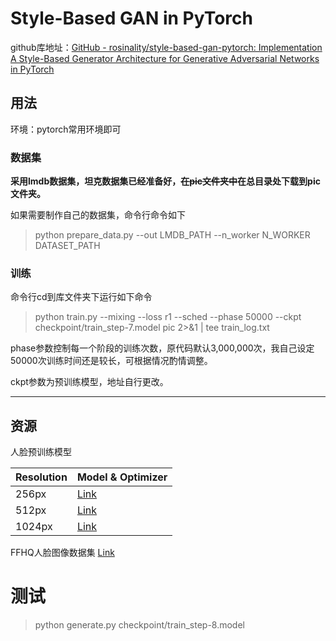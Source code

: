 # Style-Based GAN in PyTorch

github库地址：[GitHub - rosinality/style-based-gan-pytorch: Implementation A Style-Based Generator Architecture for Generative Adversarial Networks in PyTorch](https://github.com/rosinality/style-based-gan-pytorch)

## 用法

环境：pytorch常用环境即可

### 数据集

**采用lmdb数据集，坦克数据集已经准备好，~~在pic文件夹中~~在总目录处下载到pic文件夹。**

如果需要制作自己的数据集，命令行命令如下

> python prepare_data.py --out LMDB_PATH --n_worker N_WORKER DATASET_PATH

### 训练

命令行cd到库文件夹下运行如下命令

> python train.py --mixing --loss r1 --sched --phase 50000 --ckpt checkpoint/train_step-7.model pic 2>&1 | tee train_log.txt

phase参数控制每一个阶段的训练次数，原代码默认3,000,000次，我自己设定50000次训练时间还是较长，可根据情况酌情调整。

ckpt参数为预训练模型，地址自行更改。

---

## 资源

人脸预训练模型

| Resolution | Model & Optimizer                                            |
| ---------- | ------------------------------------------------------------ |
| 256px      | [Link](https://drive.google.com/open?id=1QlXFPIOFzsJyjZ1AtfpnVhqW4Z0r8GLZ) |
| 512px      | [Link](https://drive.google.com/open?id=13f0tXPX0EfHdac0zcudfC8osD4OdsxZQ) |
| 1024px     | [Link](https://drive.google.com/open?id=1NJMqp2AN1de8cPXTBzYC7mX2wXF9ox-i) |

FFHQ人脸图像数据集 [Link](https://drive.google.com/uc?id=13f0tXPX0EfHdac0zcudfC8osD4OdsxZQ)

# 测试

> python generate.py checkpoint/train_step-8.model